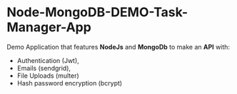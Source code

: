 # Node-MongoDB-DEMO-Task-Manager-App

Demo Application that features **NodeJs** and **MongoDb** to make an **API** with:
* Authentication (Jwt),
* Emails (sendgrid),
* File Uploads (multer)
* Hash password encryption (bcrypt)
